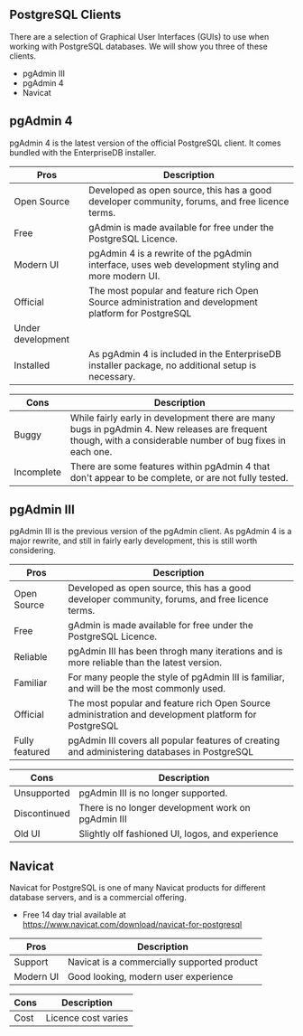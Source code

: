 PostgreSQL Clients
------------------

There are a selection of Graphical User Interfaces (GUIs) to use when working with PostgreSQL databases.  We will show you three of these clients.

- pgAdmin III
- pgAdmin 4
- Navicat

## pgAdmin 4

pgAdmin 4 is the latest version of the official PostgreSQL client.  It comes bundled with the EnterpriseDB installer.

| Pros | Description |
| ---- | ----------- |
| Open Source | Developed as open source, this has a good developer community, forums, and free licence terms. |
| Free | gAdmin is made available for free under the PostgreSQL Licence. |
| Modern UI | pgAdmin 4 is a rewrite of the pgAdmin interface, uses web development styling and more modern UI.  |
| Official | The most popular and feature rich Open Source administration and development platform for PostgreSQL |
| Under development |  |
| Installed | As pgAdmin 4 is included in the EnterpriseDB installer package, no additional setup is necessary. |

| Cons | Description |
| ---- | ----------- |
| Buggy | While fairly early in development there are many bugs in pgAdmin 4.  New releases are frequent though, with a considerable number of bug fixes in each one. |
| Incomplete | There are some features within pgAdmin 4 that don't appear to be complete, or are not fully tested. |

## pgAdmin III

pgAdmin III is the previous version of the pgAdmin client.  As pgAdmin 4 is a major rewrite, and still in fairly early development, this is still worth considering.

| Pros | Description |
| ---- | ----------- |
| Open Source | Developed as open source, this has a good developer community, forums, and free licence terms. |
| Free | gAdmin is made available for free under the PostgreSQL Licence. |
| Reliable | pgAdmin III has been throgh many iterations and is more reliable than the latest version. |
| Familiar | For many people the style of pgAdmin III is familiar, and will be the most commonly used. |
| Official | The most popular and feature rich Open Source administration and development platform for PostgreSQL |
| Fully featured | pgAdmin III covers all popular features of creating and administering databases in PostgreSQL |

| Cons | Description |
| ---- | ----------- |
| Unsupported | pgAdmin III is no longer supported.  |
| Discontinued | There is no longer development work on pgAdmin III  |
| Old UI | Slightly olf fashioned UI, logos, and experience |

## Navicat

Navicat for PostgreSQL is one of many Navicat products for different database servers, and is a commercial offering.

- Free 14 day trial available at https://www.navicat.com/download/navicat-for-postgresql

| Pros | Description |
| ---- | ----------- |
| Support | Navicat is a commercially supported product |
| Modern UI | Good looking, modern user experience |

| Cons | Description |
| ---- | ----------- |
| Cost | Licence cost varies |
